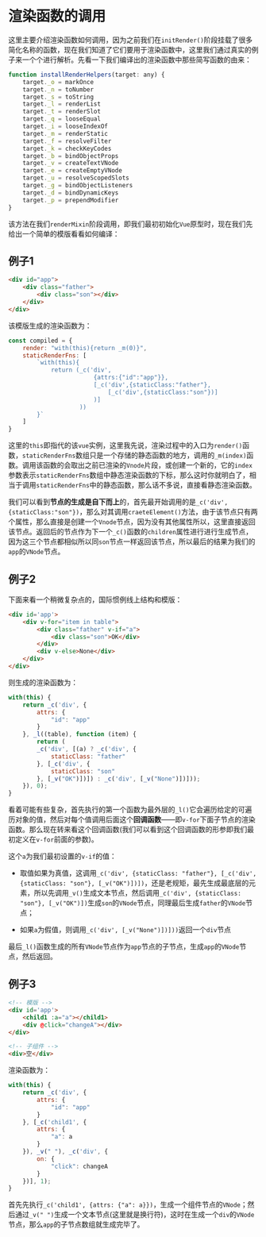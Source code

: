 # 渲染函数的调用

这里主要介绍渲染函数如何调用，因为之前我们在`initRender()`阶段挂载了很多简化名称的函数，现在我们知道了它们要用于渲染函数中，这里我们通过真实的例子来一个个进行解析。先看一下我们编译出的渲染函数中那些简写函数的由来：

```js
function installRenderHelpers(target: any) {
    target._o = markOnce
    target._n = toNumber
    target._s = toString
    target._l = renderList
    target._t = renderSlot
    target._q = looseEqual
    target._i = looseIndexOf
    target._m = renderStatic
    target._f = resolveFilter
    target._k = checkKeyCodes
    target._b = bindObjectProps
    target._v = createTextVNode
    target._e = createEmptyVNode
    target._u = resolveScopedSlots
    target._g = bindObjectListeners
    target._d = bindDynamicKeys
    target._p = prependModifier
}
```

该方法在我们`renderMixin`阶段调用，即我们最初初始化`Vue`原型时，现在我们先给出一个简单的模版看看如何编译：

## 例子1

```html
<div id="app">
    <div class="father">
        <div class="son"></div>
    </div>
</div>
```

该模版生成的渲染函数为：

```js
const compiled = {
    render: "with(this){return _m(0)}",
    staticRenderFns: [
        `with(this){
            return (_c('div',
                        {attrs:{"id":"app"}},
                        [_c('div',{staticClass:"father"},
                            [_c('div',{staticClass:"son"})]
                        )]
                    ))
        }`
    ]
}
```

这里的`this`即指代的该`vue`实例，这里我先说，渲染过程中的入口为`render()`函数，`staticRenderFns`数组只是一个存储的静态函数的地方，调用的`_m(index)`函数。调用该函数的会取出之前已渲染的`Vnode`片段，或创建一个新的，它的`index`参数表示`staticRenderFns`数组中静态渲染函数的下标，那么这时你就明白了，相当于调用`staticRenderFns`中的静态函数，那么话不多说，直接看静态渲染函数。

我们可以看到**节点的生成是自下而上**的，首先最开始调用的是`_c('div',{staticClass:"son"})`，那么对其调用`craeteElement()`方法，由于该节点只有两个属性，那么直接是创建一个`Vnode`节点，因为没有其他属性所以，这里直接返回该节点。返回后的节点作为下一个`_c()`函数的`children`属性进行进行生成节点，因为这三个节点都相似所以同`son`节点一样返回该节点，所以最后的结果为我们的`app`的`VNode`节点。

## 例子2

下面来看一个稍微复杂点的，国际惯例线上结构和模版：

```html
<div id='app'>
    <div v-for="item in table">
        <div class="father" v-if="a">
            <div class="son">OK</div>
        </div>
        <div v-else>None</div>
    </div>
</div>
```

则生成的渲染函数为：

```js
with(this) {
    return _c('div', {
        attrs: {
            "id": "app"
        }
    }, _l((table), function (item) {
        return (
        _c('div', [(a) ? _c('div', {
            staticClass: "father"
        }, [_c('div', {
            staticClass: "son"
        }, [_v("OK")])]) : _c('div', [_v("None")])]));
    }), 0);
}
```

看着可能有些复杂，首先执行的第一个函数为最外层的`_l()`它会遍历给定的可遍历对象的值，然后对每个值调用后面这个**回调函数**——即`v-for`下面子节点的渲染函数。那么现在转来看这个回调函数(我们可以看到这个回调函数的形参即我们最初定义在`v-for`前面的参数)。

这个`a`为我们最初设置的`v-if`的值：

+ 取值如果为真值，这调用`_c('div', {staticClass: "father"}, [_c('div', {staticClass: "son"}, [_v("OK")])])`，还是老规矩，最先生成最底层的元素，所以先调用`_v()`生成文本节点，然后调用`_c('div', {staticClass: "son"}, [_v("OK")])`生成`son`的`VNode`节点，同理最后生成`father`的`VNode`节点；

+ 如果`a`为假值，则调用`_c('div', [_v("None")])]))`返回一个`div`节点

最后`_l()`函数生成的所有`VNode`节点作为`app`节点的子节点，生成`app`的`VNode`节点，然后返回。

## 例子3

```html
<!-- 模版 -->
<div id='app'>
    <child1 :a="a"></child1>
    <div @click="changeA"></div>
</div>

<!-- 子组件 -->
<div>空</div>
```

渲染函数为：

```js
with(this) {
    return _c('div', {
        attrs: {
            "id": "app"
        }
    }, [_c('child1', {
        attrs: {
            "a": a
        }
    }), _v(" "), _c('div', {
        on: {
            "click": changeA
        }
    })], 1);
}
```

首先先执行`_c('child1', {attrs: {"a": a}})`，生成一个组件节点的`VNode`；然后通过`_v(" ")`生成一个文本节点(这里就是换行符)，这时在生成一个`div`的`VNode`节点，那么`app`的子节点数组就生成完毕了。
